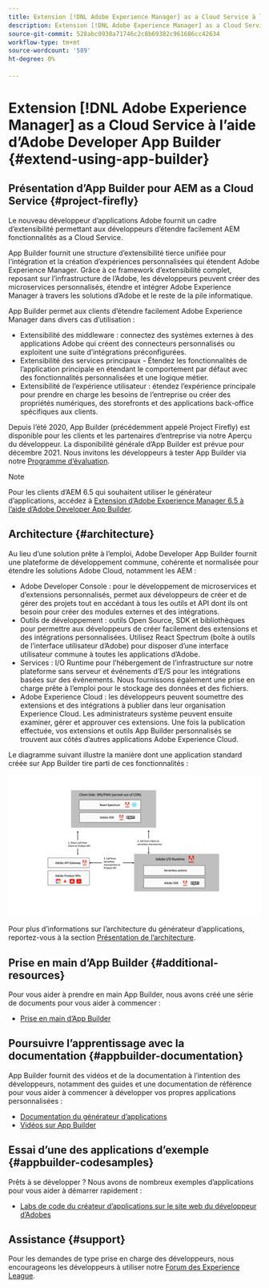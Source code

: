 ```yaml
---
title: Extension [!DNL Adobe Experience Manager] as a Cloud Service à l’aide d’Adobe Developer App Builder.
description: Extension [!DNL Adobe Experience Manager] as a Cloud Service à l’aide d’Adobe Developer App Builder.
source-git-commit: 528abc0938a71746c2c8b69382c961686cc42634
workflow-type: tm+mt
source-wordcount: '589'
ht-degree: 0%

---
```



# Extension [!DNL Adobe Experience Manager] as a Cloud Service à l’aide d’Adobe Developer App Builder {#extend-using-app-builder}

## Présentation d’App Builder pour AEM as a Cloud Service {#project-firefly}

Le nouveau développeur d’applications Adobe fournit un cadre d’extensibilité permettant aux développeurs d’étendre facilement AEM fonctionnalités as a Cloud Service.

App Builder fournit une structure d’extensibilité tierce unifiée pour l’intégration et la création d’expériences personnalisées qui étendent Adobe Experience Manager. Grâce à ce framework d’extensibilité complet, reposant sur l’infrastructure de l’Adobe, les développeurs peuvent créer des microservices personnalisés, étendre et intégrer Adobe Experience Manager à travers les solutions d’Adobe et le reste de la pile informatique.

App Builder permet aux clients d’étendre facilement Adobe Experience Manager dans divers cas d’utilisation :

* Extensibilité des middleware : connectez des systèmes externes à des applications Adobe qui créent des connecteurs personnalisés ou exploitent une suite d’intégrations préconfigurées.
* Extensibilité des services principaux - Étendez les fonctionnalités de l’application principale en étendant le comportement par défaut avec des fonctionnalités personnalisées et une logique métier.
* Extensibilité de l’expérience utilisateur : étendez l’expérience principale pour prendre en charge les besoins de l’entreprise ou créer des propriétés numériques, des storefronts et des applications back-office spécifiques aux clients.

Depuis l’été 2020, App Builder (précédemment appelé Project Firefly) est disponible pour les clients et les partenaires d’entreprise via notre Aperçu du développeur. La disponibilité générale d’App Builder est prévue pour décembre 2021. Nous invitons les développeurs à tester App Builder via notre [Programme d’évaluation](http://adobe.ly/appbuilder-trial).

>[!NOTE]
>
> Pour les clients d’AEM 6.5 qui souhaitent utiliser le générateur d’applications, accédez à [Extension d’Adobe Experience Manager 6.5 à l’aide d’Adobe Developer App Builder](https://experienceleague.adobe.com/docs/experience-manager-65/developing/extending-aem/app-builder.html).

## Architecture {#architecture}

Au lieu d’une solution prête à l’emploi, Adobe Developer App Builder fournit une plateforme de développement commune, cohérente et normalisée pour étendre les solutions Adobe Cloud, notamment les AEM :

* Adobe Developer Console : pour le développement de microservices et d’extensions personnalisés, permet aux développeurs de créer et de gérer des projets tout en accédant à tous les outils et API dont ils ont besoin pour créer des modules externes et des intégrations.
* Outils de développement : outils Open Source, SDK et bibliothèques pour permettre aux développeurs de créer facilement des extensions et des intégrations personnalisées. Utilisez React Spectrum (boîte à outils de l’interface utilisateur d’Adobe) pour disposer d’une interface utilisateur commune à toutes les applications d’Adobe.
* Services : I/O Runtime pour l’hébergement de l’infrastructure sur notre plateforme sans serveur et événements d’E/S pour les intégrations basées sur des événements. Nous fournissons également une prise en charge prête à l’emploi pour le stockage des données et des fichiers.
* Adobe Experience Cloud : les développeurs peuvent soumettre des extensions et des intégrations à publier dans leur organisation Experience Cloud. Les administrateurs système peuvent ensuite examiner, gérer et approuver ces extensions. Une fois la publication effectuée, vos extensions et outils App Builder personnalisés se trouvent aux côtés d’autres applications Adobe Experience Cloud.

Le diagramme suivant illustre la manière dont une application standard créée sur App Builder tire parti de ces fonctionnalités :

![Architecture](/help/implementing/developing/extending/assets/firefly-architecture.jpg)

Pour plus d’informations sur l’architecture du générateur d’applications, reportez-vous à la section [Présentation de l’architecture](https://www.adobe.io/app-builder/docs/guides/).

## Prise en main d’App Builder {#additional-resources}

Pour vous aider à prendre en main App Builder, nous avons créé une série de documents pour vous aider à commencer :

* [Prise en main d’App Builder](https://www.adobe.io/app-builder/docs/getting_started/)

## Poursuivre l’apprentissage avec la documentation {#appbuilder-documentation}

App Builder fournit des vidéos et de la documentation à l’intention des développeurs, notamment des guides et une documentation de référence pour vous aider à commencer à développer vos propres applications personnalisées :

* [Documentation du générateur d’applications](https://www.adobe.io/app-builder/docs/overview/)
* [Vidéos sur App Builder](https://www.youtube.com/playlist?list=PLcVEYUqU7VRfDij-Jbjyw8S8EzW073F_o)

## Essai d’une des applications d’exemple {#appbuilder-codesamples}

Prêts à se développer ? Nous avons de nombreux exemples d’applications pour vous aider à démarrer rapidement :

* [Labs de code du créateur d’applications sur le site web du développeur d’Adobes](https://www.adobe.io/app-builder/docs/resources/)

## Assistance {#support}

Pour les demandes de type prise en charge des développeurs, nous encourageons les développeurs à utiliser notre [Forum des Experience League](https://experienceleaguecommunities.adobe.com/t5/project-firefly/ct-p/project-firefly).
